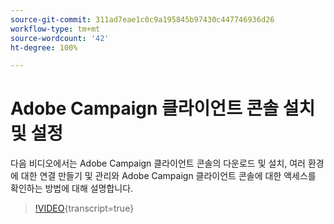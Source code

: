 ```yaml
---
source-git-commit: 311ad7eae1c0c9a195845b97430c447746936d26
workflow-type: tm+mt
source-wordcount: '42'
ht-degree: 100%

---
```



# Adobe Campaign 클라이언트 콘솔 설치 및 설정

다음 비디오에서는 Adobe Campaign 클라이언트 콘솔의 다운로드 및 설치, 여러 환경에 대한 연결 만들기 및 관리와 Adobe Campaign 클라이언트 콘솔에 대한 액세스를 확인하는 방법에 대해 설명합니다.

>[!VIDEO](https://video.tv.adobe.com/v/335375?quality=12&learn=on){transcript=true}
